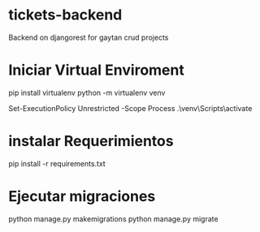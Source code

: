 # tickets-backend
Backend on djangorest for gaytan crud projects

# Iniciar Virtual Enviroment
pip install virtualenv
python -m virtualenv venv

Set-ExecutionPolicy Unrestricted -Scope Process
.\venv\Scripts\activate

# instalar Requerimientos
pip install -r requirements.txt

# Ejecutar migraciones
python manage.py makemigrations
python manage.py migrate
